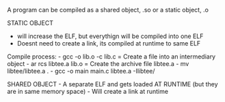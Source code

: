 A program can be compiled as a shared object, .so or a static object, .o




STATIC OBJECT 
 - will increase the ELF, but everythign will be compiled into one ELF
- Doesnt need to create a link, its compiled at runtime to same ELF

Compile process:
	- gcc -o lib.o -c lib.c = Create a file into an intermediary object
	- ar rcs libtee.a lib.o = Create the archive file libtee.a
	- mv libtee/libtee.a . 
	- gcc -o main main.c libtee.a -Ilibtee/

SHARED OBJECT 
	- A separate ELF and gets loaded AT RUNTIME (but they are in same memory space)
	- Will create a link at runtime
